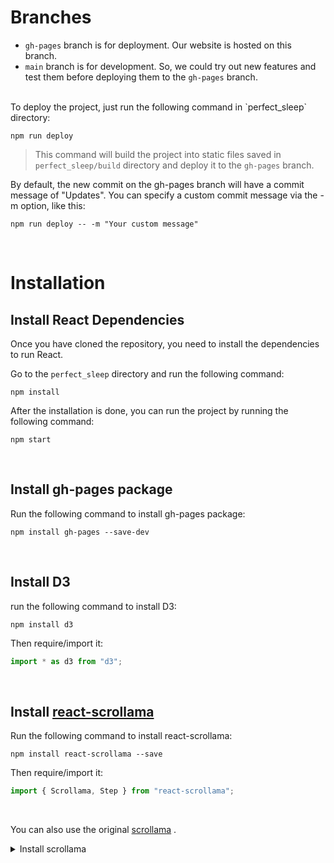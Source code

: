 # Branches
- `gh-pages` branch is for deployment. Our website is hosted on this branch.
- `main` branch is for development. So, we could try out new features and test them before deploying them to the `gh-pages` branch.

</br>
To deploy the project, just run the following command in `perfect_sleep` directory:

```shell
npm run deploy
```
> This command will build the project into static files saved in `perfect_sleep/build` directory and deploy it to the `gh-pages` branch.

By default, the new commit on the gh-pages branch will have a commit message of "Updates". You can specify a custom commit message via the -m option, like this:
```shell
npm run deploy -- -m "Your custom message"
```

</br>

# Installation
## Install React Dependencies

Once you have cloned the repository, you need to install the dependencies to run React.

Go to the `perfect_sleep` directory and run the following command:

```shell
npm install
```

After the installation is done, you can run the project by running the following command:

```shell
npm start
```  
</br>

## Install gh-pages package
Run the following command to install gh-pages package:

```shell
npm install gh-pages --save-dev
```
</br>

## Install D3

run the following command to install D3:

```shell
npm install d3
```

Then require/import it:

```javascript
import * as d3 from "d3";
```
</br>

## Install [react-scrollama](https://jsonkao.github.io/react-scrollama/)
Run the following command to install react-scrollama:

```shell
npm install react-scrollama --save
```

Then require/import it:

```javascript
import { Scrollama, Step } from "react-scrollama";
```  


</br>

You can also use the original [scrollama](https://github.com/russellsamora/scrollama#how-to-use) .   
<details>
<summary>Install scrollama</summary>
Run the following command to install Scrollama:

```shell
npm install scrollama intersection-observer --save
```

Then require/import it:

```javascript
import scrollama from "scrollama"; // or...
const scrollama = require("scrollama");
```

For usage tutorial, check this website: [Usage](https://github.com/russellsamora/scrollama#how-to-use)


</details>

